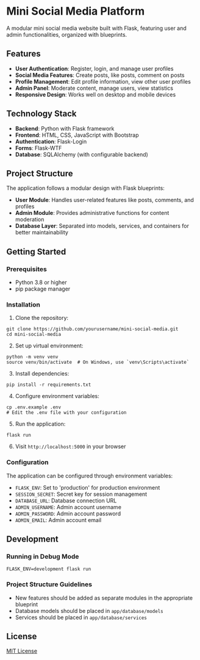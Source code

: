 # Mini Social Media Platform

A modular mini social media website built with Flask, featuring user and admin functionalities, organized with blueprints.

## Features

- **User Authentication**: Register, login, and manage user profiles
- **Social Media Features**: Create posts, like posts, comment on posts
- **Profile Management**: Edit profile information, view other user profiles
- **Admin Panel**: Moderate content, manage users, view statistics
- **Responsive Design**: Works well on desktop and mobile devices

## Technology Stack

- **Backend**: Python with Flask framework
- **Frontend**: HTML, CSS, JavaScript with Bootstrap
- **Authentication**: Flask-Login
- **Forms**: Flask-WTF
- **Database**: SQLAlchemy (with configurable backend)

## Project Structure

The application follows a modular design with Flask blueprints:

- **User Module**: Handles user-related features like posts, comments, and profiles
- **Admin Module**: Provides administrative functions for content moderation
- **Database Layer**: Separated into models, services, and containers for better maintainability

## Getting Started

### Prerequisites

- Python 3.8 or higher
- pip package manager

### Installation

1. Clone the repository:
```
git clone https://github.com/yourusername/mini-social-media.git
cd mini-social-media
```

2. Set up virtual environment:
```
python -m venv venv
source venv/bin/activate  # On Windows, use `venv\Scripts\activate`
```

3. Install dependencies:
```
pip install -r requirements.txt
```

4. Configure environment variables:
```
cp .env.example .env
# Edit the .env file with your configuration
```

5. Run the application:
```
flask run
```

6. Visit `http://localhost:5000` in your browser

### Configuration

The application can be configured through environment variables:

- `FLASK_ENV`: Set to 'production' for production environment
- `SESSION_SECRET`: Secret key for session management
- `DATABASE_URL`: Database connection URL
- `ADMIN_USERNAME`: Admin account username
- `ADMIN_PASSWORD`: Admin account password
- `ADMIN_EMAIL`: Admin account email

## Development

### Running in Debug Mode

```
FLASK_ENV=development flask run
```

### Project Structure Guidelines

- New features should be added as separate modules in the appropriate blueprint
- Database models should be placed in `app/database/models`
- Services should be placed in `app/database/services`

## License

[MIT License](LICENSE)